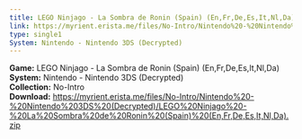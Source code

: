 ```yaml
---
title: LEGO Ninjago - La Sombra de Ronin (Spain) (En,Fr,De,Es,It,Nl,Da)
link: https://myrient.erista.me/files/No-Intro/Nintendo%20-%20Nintendo%203DS%20(Decrypted)/LEGO%20Ninjago%20-%20La%20Sombra%20de%20Ronin%20(Spain)%20(En,Fr,De,Es,It,Nl,Da).zip
type: single1
System: Nintendo - Nintendo 3DS (Decrypted)
---
```

<b>Game:</b> LEGO Ninjago - La Sombra de Ronin (Spain) (En,Fr,De,Es,It,Nl,Da)<br>
<b>System:</b> Nintendo - Nintendo 3DS (Decrypted)<br>
<b>Collection:</b> No-Intro<br>
<b>Download:</b> https://myrient.erista.me/files/No-Intro/Nintendo%20-%20Nintendo%203DS%20(Decrypted)/LEGO%20Ninjago%20-%20La%20Sombra%20de%20Ronin%20(Spain)%20(En,Fr,De,Es,It,Nl,Da).zip
